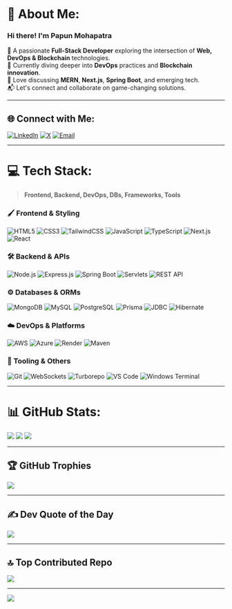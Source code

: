 # 💫 About Me:
### Hi there! I'm **Papun Mohapatra**  
🚀 A passionate **Full-Stack Developer** exploring the intersection of **Web, DevOps & Blockchain** technologies.  
🔗 Currently diving deeper into **DevOps** practices and **Blockchain innovation**.  
💬 Love discussing **MERN**, **Next.js**, **Spring Boot**, and emerging tech.  
📬 Let's connect and collaborate on game-changing solutions.

---

## 🌐 Connect with Me:
[![LinkedIn](https://img.shields.io/badge/LinkedIn-%230077B5.svg?logo=linkedin&logoColor=white)](https://linkedin.com/in/papunm) 
[![X](https://img.shields.io/badge/X-black.svg?logo=X&logoColor=white)](https://x.com/gotenseijuro) 
[![Email](https://img.shields.io/badge/Email-D14836?logo=gmail&logoColor=white)](mailto:gohanmohapatra@gmail.com)

---

# 💻 Tech Stack:
> **Frontend, Backend, DevOps, DBs, Frameworks, Tools**

### 🖌️ Frontend & Styling
![HTML5](https://img.shields.io/badge/html5-%23E34F26.svg?style=for-the-badge&logo=html5&logoColor=white)
![CSS3](https://img.shields.io/badge/css3-%231572B6.svg?style=for-the-badge&logo=css3&logoColor=white)
![TailwindCSS](https://img.shields.io/badge/tailwindcss-%2338B2AC.svg?style=for-the-badge&logo=tailwind-css&logoColor=white)
![JavaScript](https://img.shields.io/badge/javascript-%23323330.svg?style=for-the-badge&logo=javascript)
![TypeScript](https://img.shields.io/badge/typescript-%23007ACC.svg?style=for-the-badge&logo=typescript)
![Next.js](https://img.shields.io/badge/Next.js-black?style=for-the-badge&logo=next.js&logoColor=white)
![React](https://img.shields.io/badge/react-%2320232a.svg?style=for-the-badge&logo=react)

### 🛠️ Backend & APIs
![Node.js](https://img.shields.io/badge/node.js-6DA55F?style=for-the-badge&logo=node.js&logoColor=white)
![Express.js](https://img.shields.io/badge/express.js-%23404d59.svg?style=for-the-badge&logo=express)
![Spring Boot](https://img.shields.io/badge/Spring_Boot-6DB33F?style=for-the-badge&logo=spring-boot&logoColor=white)
![Servlets](https://img.shields.io/badge/Servlets-JavaEE-%23ED8B00?style=for-the-badge&logo=java)
![REST API](https://img.shields.io/badge/REST-API-%23007ACC.svg?style=for-the-badge)

### ⚙️ Databases & ORMs
![MongoDB](https://img.shields.io/badge/MongoDB-%234ea94b.svg?style=for-the-badge&logo=mongodb)
![MySQL](https://img.shields.io/badge/mysql-4479A1.svg?style=for-the-badge&logo=mysql)
![PostgreSQL](https://img.shields.io/badge/postgresql-%23316192.svg?style=for-the-badge&logo=postgresql)
![Prisma](https://img.shields.io/badge/Prisma-3982CE?style=for-the-badge&logo=prisma&logoColor=white)
![JDBC](https://img.shields.io/badge/JDBC-%23323330.svg?style=for-the-badge&logo=java&logoColor=white)
![Hibernate](https://img.shields.io/badge/Hibernate-59666C?style=for-the-badge&logo=hibernate&logoColor=white)

### ☁️ DevOps & Platforms
![AWS](https://img.shields.io/badge/AWS-%23FF9900.svg?style=for-the-badge&logo=amazon-aws)
![Azure](https://img.shields.io/badge/azure-%230072C6.svg?style=for-the-badge&logo=microsoftazure)
![Render](https://img.shields.io/badge/Render-%46E3B7.svg?style=for-the-badge&logo=render)
![Maven](https://img.shields.io/badge/Maven-%230074b6.svg?style=for-the-badge&logo=apachemaven)

### 🔗 Tooling & Others
![Git](https://img.shields.io/badge/git-%23F05033.svg?style=for-the-badge&logo=git&logoColor=white)
![WebSockets](https://img.shields.io/badge/WebSockets-%23007ACC.svg?style=for-the-badge)
![Turborepo](https://img.shields.io/badge/Turborepo-black?style=for-the-badge&logo=vercel&logoColor=white)
![VS Code](https://img.shields.io/badge/VSCode-%23007ACC.svg?style=for-the-badge&logo=visual-studio-code)
![Windows Terminal](https://img.shields.io/badge/Windows%20Terminal-%234D4D4D.svg?style=for-the-badge&logo=windows-terminal)

---

# 📊 GitHub Stats:
![](https://github-readme-stats.vercel.app/api?username=Papun1111&theme=dark&hide_border=false&include_all_commits=false&count_private=false)
![](https://github-readme-streak-stats.herokuapp.com/?user=Papun1111&theme=dark&hide_border=false)
![](https://github-readme-stats.vercel.app/api/top-langs/?username=Papun1111&theme=dark&hide_border=false&layout=compact)

---

## 🏆 GitHub Trophies
![](https://github-profile-trophy.vercel.app/?username=Papun1111&theme=radical&no-frame=false&no-bg=false&margin-w=4)

---

## ✍️ Dev Quote of the Day
![](https://quotes-github-readme.vercel.app/api?type=horizontal&theme=radical)

---

## 🔝 Top Contributed Repo
![](https://github-contributor-stats.vercel.app/api?username=Papun1111&limit=5&theme=dark&combine_all_yearly_contributions=true)

---

[![](https://visitcount.itsvg.in/api?id=Papun1111&icon=3&color=0)](https://visitcount.itsvg.in)

<!-- Proudly created with GPRM ( https://gprm.itsvg.in ) -->
